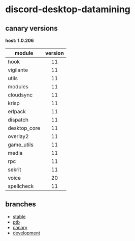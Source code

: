 # discord-desktop-datamining

## canary versions

**host: 1.0.206**

| module | version |
| ------ | :-----: |
| hook | 11 |
| vigilante | 11 |
| utils | 11 |
| modules | 11 |
| cloudsync | 11 |
| krisp | 11 |
| erlpack | 11 |
| dispatch | 11 |
| desktop_core | 11 |
| overlay2 | 11 |
| game_utils | 11 |
| media | 11 |
| rpc | 11 |
| sekrit | 11 |
| voice | 20 |
| spellcheck | 11 |

## branches

- [stable](https://github.com/OpenAsar/discord-desktop-datamining/tree/stable)
- [ptb](https://github.com/OpenAsar/discord-desktop-datamining/tree/ptb)
- [canary](https://github.com/OpenAsar/discord-desktop-datamining/tree/canary)
- [development](https://github.com/OpenAsar/discord-desktop-datamining/tree/development)